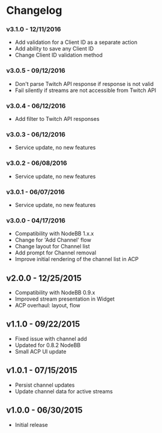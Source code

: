 # Changelog

### v3.1.0 - 12/11/2016

- Add validation for a Client ID as a separate action
- Add ability to save any Client ID
- Change Client ID validation method

### v3.0.5 - 09/12/2016

- Don't parse Twitch API response if response is not valid
- Fail silently if streams are not accessible from Twitch API

### v3.0.4 - 06/12/2016

- Add filter to Twitch API responses

### v3.0.3 - 06/12/2016

- Service update, no new features

### v3.0.2 - 06/08/2016

- Service update, no new features

### v3.0.1 - 06/07/2016

- Service update, no new features

### v3.0.0 - 04/17/2016

- Compatibility with NodeBB 1.x.x
- Change for 'Add Channel' flow
- Change layout for Channel list
- Add prompt for Channel removal
- Improve initial rendering of the channel list in ACP

## v2.0.0 - 12/25/2015

- Compatibility with NodeBB 0.9.x
- Improved stream presentation in Widget
- ACP overhaul: layout, flow

## v1.1.0 - 09/22/2015

- Fixed issue with channel add
- Updated for 0.8.2 NodeBB
- Small ACP UI update

## v1.0.1 - 07/15/2015

- Persist channel updates
- Update channel data for active streams

## v1.0.0 - 06/30/2015

- Initial release